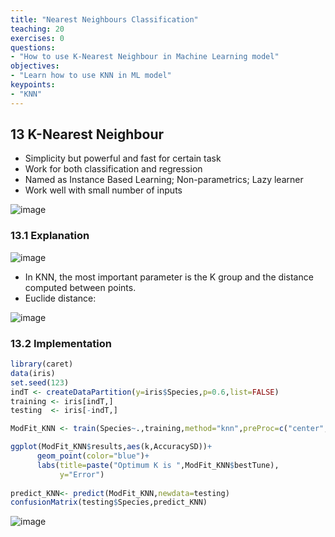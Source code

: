 ```yaml
---
title: "Nearest Neighbours Classification"
teaching: 20
exercises: 0
questions:
- "How to use K-Nearest Neighbour in Machine Learning model"
objectives:
- "Learn how to use KNN in ML model"
keypoints:
- "KNN"
---
```


## 13 K-Nearest Neighbour
- Simplicity but powerful and fast for certain task
- Work for both classification and regression
- Named as Instance Based Learning; Non-parametrics; Lazy learner
- Work well with small number of inputs

![image](https://user-images.githubusercontent.com/43855029/114582045-3d043480-9c4e-11eb-8698-e1c31840401a.png)

### 13.1 Explanation

![image](https://user-images.githubusercontent.com/43855029/114582162-573e1280-9c4e-11eb-8a17-e0d91a38452e.png)

- In KNN, the most important parameter is the K group and the distance computed between points.
- Euclide distance:

![image](https://user-images.githubusercontent.com/43855029/114582319-7a68c200-9c4e-11eb-93f2-37324c034784.png)

### 13.2 Implementation
```r
library(caret)
data(iris)
set.seed(123)
indT <- createDataPartition(y=iris$Species,p=0.6,list=FALSE)
training <- iris[indT,]
testing  <- iris[-indT,]

ModFit_KNN <- train(Species~.,training,method="knn",preProc=c("center","scale"),tuneLength=20)

ggplot(ModFit_KNN$results,aes(k,AccuracySD))+
      geom_point(color="blue")+
      labs(title=paste("Optimum K is ",ModFit_KNN$bestTune),
           y="Error")
      
predict_KNN<- predict(ModFit_KNN,newdata=testing)
confusionMatrix(testing$Species,predict_KNN)
```
![image](https://user-images.githubusercontent.com/43855029/114583370-86a14f00-9c4f-11eb-96a0-59b3c5376952.png)

